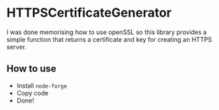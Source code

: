 # HTTPSCertificateGenerator

I was done memorising how to use openSSL so this library provides a simple function that returns a certificate and key for creating an HTTPS server.

## How to use

-   Install `node-forge`
-   Copy code
-   Done!
